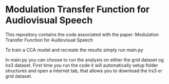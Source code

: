 # Modulation Transfer Function for Audiovisual Speech

This repository contains the code associated with the paper: Modulation Transfer Function for Audiovisual Speech

To train a CCA model and recreate the results simply run main.py

In main.py you can choose to run the analysis on either the grid dataset og lrs3 dataset.
First time you run the code it will automatically setup folder structures and open a internet tab, that allows you to download the lrs3 or grid dataset.

